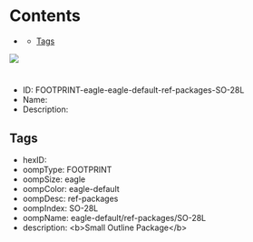 



Contents
========

* [](#)
	* [Tags](#tags)
  
![][im]
# 

- ID: FOOTPRINT-eagle-eagle-default-ref-packages-SO-28L
- Name: 
- Description: 

## Tags

- hexID: 
- oompType: FOOTPRINT
- oompSize: eagle
- oompColor: eagle-default
- oompDesc: ref-packages
- oompIndex: SO-28L
- oompName: eagle-default/ref-packages/SO-28L
- description: &lt;b&gt;Small Outline Package&lt;/b&gt;



[im]: image.png
